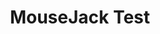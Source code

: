 ---
layout: post
title: MouseJack Test
category: 信息安全
tags: MouseJack,鼠标,Crazyradio
description: mousejack
---
